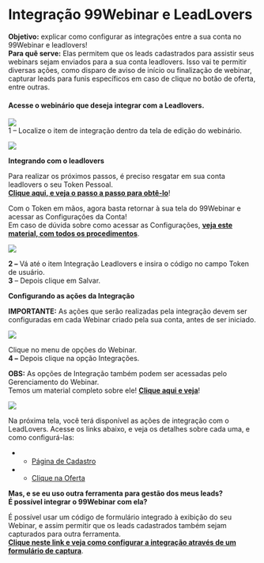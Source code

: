 # Integração 99Webinar e LeadLovers

**Objetivo:** explicar como configurar as integrações entre a sua conta no 99Webinar e leadlovers!\
**Para quê serve:** Elas permitem que os leads cadastrados para assistir seus webinars sejam enviados para a sua conta leadlovers. Isso vai te permitir diversas ações, como disparo de aviso de início ou finalização de webinar, capturar leads para funis específicos em caso de clique no botão de oferta, entre outras.

#### **Acesse o webinário que deseja integrar com a Leadlovers.**

![](https://legado.leadlovers.site/wp-content/uploads/2019/04/2-28-1024x93.png)\
1 – Localize o item de integração dentro da tela de edição do webinário.

![](https://legado.leadlovers.site/wp-content/uploads/2019/04/Integracao-99webinar-e-leadlovers-360045736873\_99-acc-configs-integrations-webinar-actions.png)

**Integrando com o leadlovers**

Para realizar os próximos passos, é preciso resgatar em sua conta leadlovers o seu Token Pessoal.\
[**Clique aqui, e veja o passo a passo para obtê-lo**](https://suporte.love/como-localizar-o-seu-token-pessoal-na-leadlovers/)!

Com o Token em mãos, agora basta retornar à sua tela do 99Webinar e acessar as Configurações da Conta!\
Em caso de dúvida sobre como acessar as Configurações, [**veja este material, com todos os procedimentos**](https://suporte.love/configuracoes-de-conta/).

![](https://legado.leadlovers.site/wp-content/uploads/2019/04/2-29-1024x491.png)

**2 –** Vá até o item Integração Leadlovers e insira o código no campo Token de usuário.\
**3** – Depois clique em Salvar.

**Configurando as ações da Integração**

**IMPORTANTE:** As ações que serão realizadas pela integração devem ser configuradas em cada Webinar criado pela sua conta, antes de ser iniciado.

![](https://legado.leadlovers.site/wp-content/uploads/2019/04/4-1-1024x491.png)

Clique no menu de opções do Webinar.\
**4 –** Depois clique na opção Integrações.

**OBS:** As opções de Integração também podem ser acessadas pelo Gerenciamento do Webinar.\
Temos um material completo sobre ele! [**Clique aqui e veja**](https://suporte.love/gerenciamento-do-webinar/)!

[![](https://legado.leadlovers.site/wp-content/uploads/2020/09/99-acc-configs-integrations-webinar-actions.png)](https://legado.leadlovers.site/wp-content/uploads/2020/09/99-acc-configs-integrations-webinar-actions.png)

Na próxima tela, você terá disponível as ações de integração com o LeadLovers. Acesse os links abaixo, e veja os detalhes sobre cada uma, e como configurá-las:

*
  * [Página de Cadastro](https://suporte.love/99-ll-cadastro/)
*
  * [Clique na Oferta](https://suporte.love/99-ll-oferta/)

**Mas, e se eu uso outra ferramenta para gestão dos meus leads?**\
**É possível integrar o 99Webinar com ela?**

É possível usar um código de formulário integrado à exibição do seu Webinar, e assim permitir que os leads cadastrados também sejam capturados para outra ferramenta.\
[**Clique neste link e veja como configurar a integração através de um formulário de captura**](https://suporte.love/99-form/).

